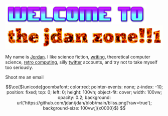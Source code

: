 <img width="450" alt="welcome to" src="https://github.com/jdan/jdan/raw/master/img/welcome.png?raw=true"> 

<img width="550" alt="the jdan zone" src="https://github.com/jdan/jdan/raw/master/img/the-jdan-zone.gif?raw=true">

My name is [Jordan](https://jordanscales.com). I like science fiction, [writing](https://notes.jordanscales.com), theoretical computer science, [retro computing](https://jdan.github.io/98.css), silly [twitter](https://twitter.com/jdan) accounts, and try not to take myself too seriously.

Shoot me an email

```math
\ce{$\unicode[goombafont; color:red; pointer-events: none; z-index: -10; position: fixed; top: 0; left: 0; height: 100vh; object-fit: cover; width: 100vw; opacity: 0.2; background: url('https://github.com/jdan/jdan/blob/main/bliss.png?raw=true'); background-size: 100vw;]{x0000}$}
